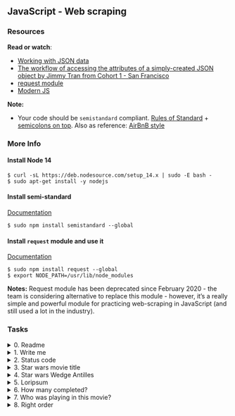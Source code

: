 ## JavaScript - Web scraping

### Resources

**Read or watch**:

- [Working with JSON data](https://developer.mozilla.org/en-US/docs/Learn/JavaScript/Objects/JSON)
- [The workflow of accessing the attributes of a simply-created JSON object by Jimmy Tran from Cohort 1 - San Francisco](https://medium.com/@vietkieutie/the-workflow-of-accessing-the-attributes-of-a-simply-created-json-object-82a5b33e2319)
- [request module](https://github.com/request/request)
- [Modern JS](https://github.com/mbeaudru/modern-js-cheatsheet)

**Note:**

- Your code should be `semistandard` compliant. [Rules of Standard](https://standardjs.com/rules.html) + [semicolons on top](https://github.com/standard/semistandard). Also as reference: [AirBnB style](https://github.com/airbnb/javascript)

### More Info

#### Install Node 14

```shell
$ curl -sL https://deb.nodesource.com/setup_14.x | sudo -E bash -
$ sudo apt-get install -y nodejs
```

#### Install semi-standard

[Documentation](https://github.com/standard/semistandard)

```shell
$ sudo npm install semistandard --global
```

#### Install `request` module and use it

[Documentation](https://intranet.alxswe.com/rltoken/goymbxGy-cTc5ZdKBTUcTQ "Documentation")

```shell
$ sudo npm install request --global
$ export NODE_PATH=/usr/lib/node_modules
```

**Notes:** Request module has been deprecated since February 2020 - the team is considering alternative to replace this module - however, it’s a really simple and powerful module for practicing web-scraping in JavaScript (and still used a lot in the industry).

### Tasks

<details>
<summary>0. Readme</summary>

Create a script that loads and displays the contents of a file.

- The file path should be provided as the first argument
- The file's content should be loaded using the `utf-8` encoding
- If there's an error while loading the file, the error object should be printed out.

```shell
guillaume@ubuntu:~/0x14$ cat cisfun
C is super fun!
guillaume@ubuntu:~/0x14$ ./0-readme.js cisfun
C is super fun!

guillaume@ubuntu:~/0x14$ ./0-readme.js doesntexist
{ Error: ENOENT: no such file or directory, open 'doesntexist'
    at Error (native)
  errno: -2,
  code: 'ENOENT',
  syscall: 'open',
  path: 'doesntexist' }
guillaume@ubuntu:~/0x14$
```
***
**File:**
- File: `0-readme.js`
</details>

<details>
<summary>1. Write me</summary>

Develop a script that records a string into a file.

- The first argument should be the file path
- The second argument should be the string to be recorded
- The file's content should be written using the `utf-8` encoding
- If an error arises during the writing process, the error object should be displayed.

```shell
guillaume@ubuntu:~/0x14$ ./1-writeme.js my_file.txt "Python is cool"
guillaume@ubuntu:~/0x14$ cat my_file.txt ; echo ""
Python is cool
guillaume@ubuntu:~/0x14$
```
***
**File:**
- File: `1-writeme.js`
</details>

<details>
<summary>2. Status code</summary>

Create a script that shows the status code of a `GET` request.

- The first argument should be the URL to be requested (`GET`)
- The status code should be displayed in this format: `code: <status code>`
- The `request` module must be utilized for this task.

```shell
guillaume@ubuntu:~/0x14$ ./2-statuscode.js https://alx-intranet.hbtn.io/status
code: 200
guillaume@ubuntu:~/0x14$ ./2-statuscode.js https://alx-intranet.hbtn.io/doesnt_exist
code: 404
guillaume@ubuntu:~/0x14$ 
```
***
**File:**
- File: `2-statuscode.js`
</details>

<details>
<summary>3. Star wars movie title</summary>

Develop a script that outputs the title of a Star Wars film corresponding to a specific episode number.

- The first argument should be the movie ID
- You need to use the [Star Wars API](https://swapi-api.alx-tools.com/) with the endpoint `https://swapi-api.alx-tools.com/api/films/:id`
- The `request` module must be used for this task.

```shell
guillaume@ubuntu:~/0x14$ ./3-starwars_title.js 1
A New Hope
guillaume@ubuntu:~/0x14$ ./3-starwars_title.js 5
Attack of the Clones
guillaume@ubuntu:~/0x14$ 
```
***
**File:**
- File: `3-starwars_title.js`
</details>

<details>
<summary>4. Star wars Wedge Antilles</summary>

Develop a script that outputs the count of films featuring the character "Wedge Antilles".

- The first argument should be the API URL of the [Star Wars API](https://swapi-api.alx-tools.com/): `https://swapi-api.alx-tools.com/api/films/`
- "Wedge Antilles" is identified by the ID `18` - your script **must** use this ID to filter the API's result
- The `request` module must be used for this task.

```shell
guillaume@ubuntu:~/0x14$ ./4-starwars_count.js https://swapi-api.alx-tools.com/api/films
3
guillaume@ubuntu:~/0x14$ 
```
***
**File:**
- File: `4-starwars_count.js`
</details>

<details>
<summary>5. Loripsum</summary>

Develop a script that retrieves the contents of a webpage and saves it in a file.

- The first argument should be the URL to be requested
- The second argument should be the file path where the body response will be stored
- The file should be encoded in UTF-8
- The `request` module must be used for this task.

```shell
guillaume@ubuntu:~/0x14$ ./5-request_store.js http://loripsum.net/api loripsum
guillaume@ubuntu:~/0x14$ cat loripsum
<p>Lorem ipsum dolor sit amet, consectetur adipiscing elit. Haec quo modo conveniant, non sane intellego. Nam memini etiam quae nolo, oblivisci non possum quae volo. Te enim iudicem aequum puto, modo quae dicat ille bene noris. Terram, mihi crede, ea lanx et maria deprimet. Deinde prima illa, quae in congressu solemus: Quid tu, inquit, huc? Hoc etsi multimodis reprehendi potest, tamen accipio, quod dant. </p>

<p>Ad eos igitur converte te, quaeso. Pudebit te, inquam, illius tabulae, quam Cleanthes sane commode verbis depingere solebat. Sic enim censent, oportunitatis esse beate vivere. Quo studio Aristophanem putamus aetatem in litteris duxisse? Aeque enim contingit omnibus fidibus, ut incontentae sint. Ut aliquid scire se gaudeant? Qui enim existimabit posse se miserum esse beatus non erit. Putabam equidem satis, inquit, me dixisse. </p>

<p>Duo Reges: constructio interrete. Quid ei reliquisti, nisi te, quoquo modo loqueretur, intellegere, quid diceret? Quis animo aequo videt eum, quem inpure ac flagitiose putet vivere? Illud non continuo, ut aeque incontentae. Illa videamus, quae a te de amicitia dicta sunt. At ille pellit, qui permulcet sensum voluptate. Tamen aberramus a proposito, et, ne longius, prorsus, inquam, Piso, si ista mala sunt, placet. </p>

<p>Non enim, si omnia non sequebatur, idcirco non erat ortus illinc. Nos cum te, M. Quem si tenueris, non modo meum Ciceronem, sed etiam me ipsum abducas licebit. Apparet statim, quae sint officia, quae actiones. Ergo instituto veterum, quo etiam Stoici utuntur, hinc capiamus exordium. Eadem nunc mea adversum te oratio est. Quid, si etiam iucunda memoria est praeteritorum malorum? Hoc enim constituto in philosophia constituta sunt omnia. </p>

guillaume@ubuntu:~/0x14$
```
***
**File:**
- File: `5-request_store.js`
</details>

<details>
<summary>6. How many completed?</summary>

Develop a script that calculates the count of tasks completed by each user id.

- The first argument should be the API URL: `https://jsonplaceholder.typicode.com/todos`
- Only users with completed tasks should be printed
- The `request` module must be used for this task.

```shell
guillaume@ubuntu:~/0x14$ ./6-completed_tasks.js https://jsonplaceholder.typicode.com/todos
{ '1': 11,
  '2': 8,
  '3': 7,
  '4': 6,
  '5': 12,
  '6': 6,
  '7': 9,
  '8': 11,
  '9': 8,
  '10': 12 }
guillaume@ubuntu:~/0x14$
```
***
**File:**
- File: `6-completed_tasks.js`
</details>

<details>
<summary>7. Who was playing in this movie?</summary>

Develop a script that displays all characters from a specific Star Wars film:

- The first argument should be the Movie ID - for instance, `3` corresponds to “Return of the Jedi”
- Each character name should be printed on a separate line
- You need to use the [Star Wars API](https://swapi-api.alx-tools.com/)
- The `request` module must be used for this task.

```shell
guillaume@ubuntu:~/0x14$ ./100-starwars_characters.js 3
Darth Vader
R2-D2
Luke Skywalker
Han Solo
Leia Organa
Chewbacca
Palpatine
Obi-Wan Kenobi
Jabba Desilijic Tiure
Wedge Antilles
Yoda
Boba Fett
Ackbar
Arvel Crynyd
Mon Mothma
Nien Nunb
Wicket Systri Warrick
Bib Fortuna
C-3PO
Lando Calrissian
guillaume@ubuntu:~/0x14$ 
```
***
**File:**
- File: `100-starwars_characters.js`
</details>

<details>
<summary>8. Right order</summary>

Develop a script that displays all characters from a specific Star Wars film:

- The first argument should be the Movie ID - for instance, `3` corresponds to “Return of the Jedi”
- Each character name should be printed on a separate line, **following the same sequence as the "characters" list in the `/films/` response**
- You need to use the [Star Wars API](https://swapi-api.alx-tools.com/")
- The `request` module must be used for this task.

```shell
guillaume@ubuntu:~/0x14$ ./101-starwars_characters.js 3
Luke Skywalker
C-3PO
R2-D2
Darth Vader
Leia Organa
Obi-Wan Kenobi
Chewbacca
Han Solo
Jabba Desilijic Tiure
Wedge Antilles
Yoda
Palpatine
Boba Fett
Lando Calrissian
Ackbar
Mon Mothma
Arvel Crynyd
Wicket Systri Warrick
Nien Nunb
Bib Fortuna
guillaume@ubuntu:~/0x14$ 
```
***
**File:**
- File: `101-starwars_characters.js`
</details>
